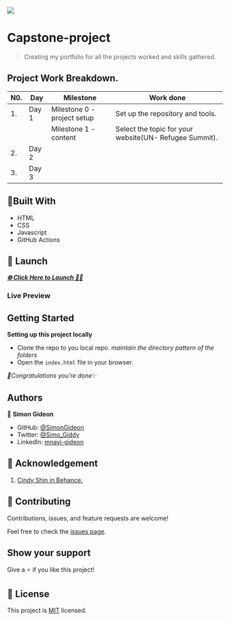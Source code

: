 ![](https://img.shields.io/badge/Microverse-blueviolet)

# Capstone-project

> Creating my portfolio for all the projects worked and skills gathered.

## Project Work Breakdown.
|N0.|  Day    | Milestone             | Work done  |
|---|-------  |-----------------------|------------|
| 1.|  Day 1  |  Milestone 0 - project setup |Set up the repository and tools.|
|   |         | Milestone 1 - content|Select the topic for your website(UN- Refugee Summit). |    
| 2.|Day 2    |           |   |   |   |
| 3.|Day 3    |           |   |   |   |

## 🗼Built With

- HTML
- CSS
- Javascript
- GitHub Actions

## 🛫 Launch
 ***[🌐 Click Here to Launch 🧑‍✈️](https://simongideon.github.io/Capstone-project/)***
### Live Preview


## Getting Started

**Setting up this project locally**
- Clone the repo to you local repo.
*maintain the directory pattern of the folders*
- Open the `index.html` file in your browser.

*🎉Congratulations you're done*✨

## Authors

👤 **Simon Gideon**

- GitHub: [@SimonGideon](https://github.com/SimonGideon)
- Twitter: [@Simo_Giddy](https://twitter.com/Simo_Giddy)
- LinkedIn: [mnayi-gideon](https://linkedin.com/in/mnayi-gideon)

## 👏 Acknowledgement 
1. [Cindy Shin in Behance.](https://www.behance.net/adagio07)


## 🤝 Contributing

Contributions, issues, and feature requests are welcome!

Feel free to check the [issues page](../../issues/).

## Show your support

Give a ⭐️ if you like this project!


## 📝 License

This project is [MIT](./MIT.md) licensed.
